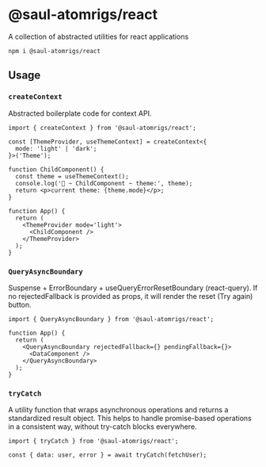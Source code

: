 # @saul-atomrigs/react

A collection of abstracted utilities for react applications

```
npm i @saul-atomrigs/react
```

## Usage

### `createContext`

Abstracted boilerplate code for context API.

```tsx
import { createContext } from '@saul-atomrigs/react';

const [ThemeProvider, useThemeContext] = createContext<{
  mode: 'light' | 'dark';
}>('Theme');

function ChildComponent() {
  const theme = useThemeContext();
  console.log('🚀 ~ ChildComponent ~ theme:', theme);
  return <p>current theme: {theme.mode}</p>;
}

function App() {
  return (
    <ThemeProvider mode='light'>
      <ChildComponent />
    </ThemeProvider>
  );
}
```

### `QueryAsyncBoundary`

Suspense + ErrorBoundary + useQueryErrorResetBoundary (react-query).
If no rejectedFallback is provided as props, it will render the reset (Try again) button.

```tsx
import { QueryAsyncBoundary } from '@saul-atomrigs/react';

function App() {
  return (
    <QueryAsyncBoundary rejectedFallback={} pendingFallback={}>
      <DataComponent />
    </QueryAsyncBoundary>
  );
}
```

### `tryCatch`

A utility function that wraps asynchronous operations and returns a standardized result object.
This helps to handle promise-based operations in a consistent way, without try-catch blocks everywhere.

```tsx
import { tryCatch } from '@saul-atomrigs/react';

const { data: user, error } = await tryCatch(fetchUser);
```
